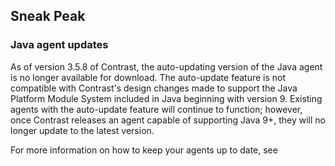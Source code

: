 <!--
title: "Contrast 3.5.8 - November 2018"
description: "Contrast 3.5.8 November 2018"
tags: "3.5.8 November Release Notes"
-->

## Sneak Peak

### Java agent updates

As of version 3.5.8 of Contrast, the auto-updating version of the Java agent is no longer available for download. The auto-update feature is not compatible with Contrast's design changes made to support the Java Platform Module System included in Java beginning with version 9. Existing agents with the auto-update feature will continue to function; however, once Contrast releases an agent capable of supporting Java 9+, they will no longer update to the latest version. 

For more information on how to keep your agents up to date, see <!-- the section on Upgrading(link-to-docs) on the Java Agent installation page. -->